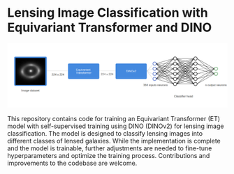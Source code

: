 

# Lensing Image Classification with Equivariant Transformer and DINO
<img src="/images/ET.png" alt="Example Image" width="900">

This repository contains code for training an Equivariant Transformer (ET) model with self-supervised training using DINO (DINOv2) for lensing image classification. The model is designed to classify lensing images into different classes of lensed galaxies. While the implementation is complete and the model is trainable, further adjustments are needed to fine-tune hyperparameters and optimize the training process. Contributions and improvements to the codebase are welcome.

